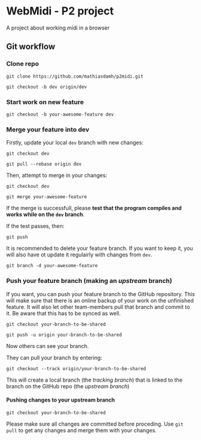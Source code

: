 # WebMidi - P2 project

A project about working midi in a browser

## Git workflow

### Clone repo

`git clone https://github.com/mathiasdamh/p2midi.git`

`git checkout -b dev origin/dev`

### Start work on new feature

`git checkout -b your-awesome-feature dev`

### Merge your feature into dev

Firstly, update your local `dev` branch with new changes:

`git checkout dev`

`git pull --rebase origin dev`

Then, attempt to merge in your changes:

`git checkout dev`

`git merge your-awesome-feature`

If the merge is successfull, please **test that the program compiles and works while on the `dev` branch**.

If the test passes, then:

`git push`

It is recommended to delete your feature branch. If you want to keep it, you will also have ot update it regulairly with changes from `dev`.

`git branch -d your-awesome-feature`

### Push your feature branch (making an *upstream* branch)

If you want, you can push your feature branch to the GitHub repository. This will make sure that there is an online backup of your work on the unfinished feature. It will also let other team-members pull that branch and commit to it. Be aware that this has to be synced as well.

`git checkout your-branch-to-be-shared`

`git push -u origin your-branch-to-be-shared`

Now others can see your branch.

They can pull your branch by entering:

`git checkout --track origin/your-branch-to-be-shared`

This will create a local branch (the *tracking branch*) that is linked to the branch on the GitHub repo (the *upstream branch*)

#### Pushing changes to your upstream branch

`git checkout your-branch-to-be-shared`

Please make sure all changes are committed before proceding. Use `git pull` to get any changes and merge them with your changes. 
